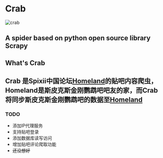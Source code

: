 # Crab
![crab](https://user-images.githubusercontent.com/52604402/135742646-81ab327f-ceca-4700-9b56-09e7413c68c1.jpg)

A spider based on python open source library Scrapy
---------------------------------
## What's Crab

Crab 是Spixii中国论坛[Homeland](http://spixii.cn)的贴吧内容爬虫，Homeland是斯皮克斯金刚鹦鹉吧吧友的家，而Crab将同步斯皮克斯金刚鹦鹉吧的数据至[Homeland](http://spixii.cn)
---------------------------------

### TODO

- 添加IP代理服务
- 支持贴吧登录
- 添加数据库读写访问
- 增加贴吧评论爬取功能
- ~~还没想好~~
